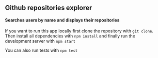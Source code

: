 ## Github repositories explorer

#### Searches users by name and displays their repositories

If you want to run this app locally first clone the repository with `git clone`.
Then install all dependencies with `npm install` and finally run the development server with `npm start`

You can also run tests with `npm test`

